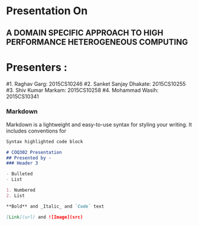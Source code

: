 # Presentation On
## A DOMAIN SPECIFIC APPROACH TO HIGH PERFORMANCE HETEROGENEOUS COMPUTING
# Presenters :
#1. Raghav Garg: 2015CS10246
#2. Sanket Sanjay Dhakate: 2015CS10255
#3. Shiv Kumar Markam: 2015CS10258
#4. Mohammad Wasih: 2015CS10341


### Markdown

Markdown is a lightweight and easy-to-use syntax for styling your writing. It includes conventions for

```markdown
Syntax highlighted code block

# COQ302 Presentation
## Presented by - 
### Header 3

- Bulleted
- List

1. Numbered
2. List

**Bold** and _Italic_ and `Code` text

[Link](url) and ![Image](src)
```
